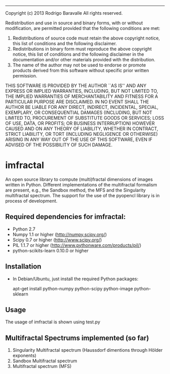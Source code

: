 --------------------------------------------------------------------
Copyright (c) 2013 Rodrigo Baravalle
All rights reserved.

Redistribution and use in source and binary forms, with or without
modification, are permitted provided that the following conditions
are met:
1. Redistributions of source code must retain the above copyright
   notice, this list of conditions and the following disclaimer.
2. Redistributions in binary form must reproduce the above copyright
   notice, this list of conditions and the following disclaimer in the
   documentation and/or other materials provided with the distribution.
3. The name of the author may not be used to endorse or promote products
   derived from this software without specific prior written permission.

THIS SOFTWARE IS PROVIDED BY THE AUTHOR ``AS IS'' AND ANY EXPRESS OR
IMPLIED WARRANTIES, INCLUDING, BUT NOT LIMITED TO, THE IMPLIED WARRANTIES
OF MERCHANTABILITY AND FITNESS FOR A PARTICULAR PURPOSE ARE DISCLAIMED.
IN NO EVENT SHALL THE AUTHOR BE LIABLE FOR ANY DIRECT, INDIRECT,
INCIDENTAL, SPECIAL, EXEMPLARY, OR CONSEQUENTIAL DAMAGES (INCLUDING, BUT
NOT LIMITED TO, PROCUREMENT OF SUBSTITUTE GOODS OR SERVICES; LOSS OF USE,
DATA, OR PROFITS; OR BUSINESS INTERRUPTION) HOWEVER CAUSED AND ON ANY
THEORY OF LIABILITY, WHETHER IN CONTRACT, STRICT LIABILITY, OR TORT
(INCLUDING NEGLIGENCE OR OTHERWISE) ARISING IN ANY WAY OUT OF THE USE OF
THIS SOFTWARE, EVEN IF ADVISED OF THE POSSIBILITY OF SUCH DAMAGE.

imfractal
=======

An open source library to compute (multi)fractal dimensions of images written in Python. Different implementations of the multifractal formalism are present, e.g., the Sandbox method, the MFS and the Singularity multifractal spectrum. The support for the use of the pyopencl library is in process of development.

## Required dependencies for imfractal:

* Python 2.7
* Numpy 1.1 or higher       (http://numpy.scipy.org/)   
* Scipy 0.7 or higher       (http://www.scipy.org/)
* PIL 1.1.7 or higher       (http://www.pythonware.com/products/pil/)
* python-scikits-learn 0.10.0 or higher

## Installation

* In Debian/Ubuntu, just install the required Python packages:


    apt-get install python-numpy python-scipy python-image python-sklearn

## Usage

The usage of imfractal is shown using test.py

## Multifractal Spectrums implemented (so far)

1. Singularity Multifractal spectrum (Haussdorf dimentions through Hölder exponents)
2. Sandbox Multifractal spectrum
3. Multifractal spectrum (MFS)
